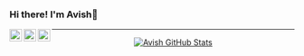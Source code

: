 ### Hi there! I'm Avish👋
<!--
**avishshah11/avishshah11** is a ✨ _special_ ✨ repository because its `README.md` (this file) appears on your GitHub profile.

Here are some ideas to get you started:

- 🔭 I’m currently working on ...
- 🌱 I’m currently learning ...
- 👯 I’m looking to collaborate on ...
- 🤔 I’m looking for help with ...
- 💬 Ask me about ...
- 📫 How to reach me: ...
- 😄 Pronouns: ...
- ⚡ Fun fact: ...
-->
<a href="https://www.linkedin.com/in/avish-shah-ba77581a0//">
  <img align="left" alt="Avish Shah's LinkdeIN" width="22px" src="https://cdn.jsdelivr.net/npm/simple-icons@v3/icons/linkedin.svg" />
</a>
<a href="https://leetcode.com/avish11/">
  <img align="left" alt="Avish Shah's Leetcode" width="22px" src="https://cdn.jsdelivr.net/npm/simple-icons@v3/icons/leetcode.svg" />
</a>
<a href="https://www.hackerrank.com/avishshah1108">
  <img align="left" alt="Avish Shah's HackerRank" width="22px" src="https://cdn.jsdelivr.net/npm/simple-icons@v3/icons/hackerrank.svg" />
</a>


---


<p align="center">
  
<a href="https://github.com/avishshah11">
  <img align="center" src="https://github-readme-stats.vercel.app/api?username=avishshah11&show_icons=true&theme=merko&include_all_commits=true&hide=contribs&count_private=true&line_height=32" alt="Avish GitHub Stats" />
</a>

</p>
